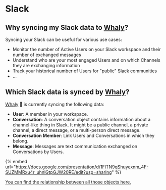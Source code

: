# Slack

## **Why syncing my Slack data to** [**Whaly**](https://whaly.io)**?**

Syncing your Slack can be useful for various use cases:

* Monitor the number of Active Users on your Slack workspace and their number of exchanged messages
* Understand who are your most engaged Users and on which Channels they are exchanging information
* Track your historical number of Users for "public" Slack communities
* ...

## Which Slack data is synced by [Whaly](https://whaly.io)?

[Whaly](https://whaly.io) 🐳 is currently syncing the following data:

* **User**: A member in your workspace.
* **Conversation**: A conversation object contains information about a channel-like thing in Slack. It might be a public channel, a private channel, a direct message, or a multi-person direct message.
* **Conversation Member**: Link Users and Conversations in which they belong.
* **Message**: Messages are text communication exchanged on Conversations by Users.

{% embed url="https://docs.google.com/presentation/d/1FlTN9qShuyexnm_4F-SUZMMRxu4r_uhnlGtpGJW20RE/edit?usp=sharing" %}

[You can find the relationship between all those objects here.](https://docs.google.com/presentation/d/1FlTN9qShuyexnm\_4F-SUZMMRxu4r\_uhnlGtpGJW20RE/edit?usp=sharing)
